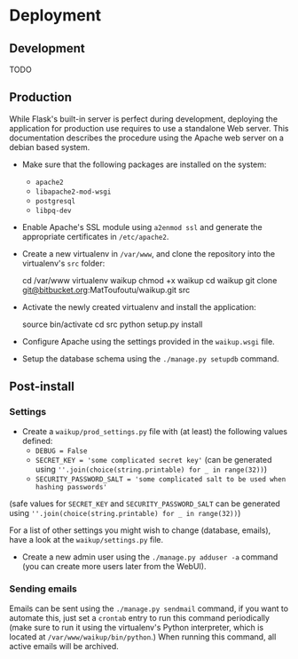 # Deployment

## Development

TODO


## Production

While Flask's built-in server is perfect during development, deploying the application for production use requires to 
use a standalone Web server. This documentation describes the procedure using the Apache web server on a debian based 
system.

* Make sure that the following packages are installed on the system:
    * `apache2`
    * `libapache2-mod-wsgi`
    * `postgresql`
    * `libpq-dev`

* Enable Apache's SSL module using `a2enmod ssl` and generate the appropriate certificates in `/etc/apache2`.
* Create a new virtualenv in `/var/www`, and clone the repository into the virtualenv's `src` folder:


    cd /var/www
    virtualenv waikup
    chmod +x waikup
    cd waikup
    git clone git@bitbucket.org:MatToufoutu/waikup.git src


* Activate the newly created virtualenv and install the application:


    source bin/activate
    cd src
    python setup.py install


* Configure Apache using the settings provided in the `waikup.wsgi` file.
* Setup the database schema using the `./manage.py setupdb` command.


## Post-install

### Settings

* Create a `waikup/prod_settings.py` file with (at least) the following values defined:
  * `DEBUG = False`
  * `SECRET_KEY = 'some complicated secret key'` (can be generated using `''.join(choice(string.printable) for _ in range(32))`)
  * `SECURITY_PASSWORD_SALT = 'some complicated salt to be used when hashing passwords'` 

(safe values for `SECRET_KEY` and `SECURITY_PASSWORD_SALT` can be generated using 
`''.join(choice(string.printable) for _ in range(32))`)

For a list of other settings you might wish to change (database, emails), have a look at the `waikup/settings.py` file.
 
* Create a new admin user using the `./manage.py adduser -a` command (you can create more users later from the WebUI).


### Sending emails

Emails can be sent using the `./manage.py sendmail` command, if you want to automate this, just set a `crontab` entry
to run this command periodically (make sure to run it using the virtualenv's Python interpreter, which is located at
`/var/www/waikup/bin/python`.) When running this command, all active emails will be archived.
